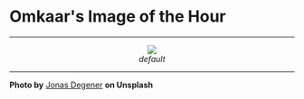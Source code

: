 # Omkaar's Image of the Hour

---

<div align="center">

<a href="https://unsplash.com/photos/a-black-sand-beach-meets-the-ocean-and-mountains-JIvq1eW9jUg">
  <img src="https://images.unsplash.com/photo-1750688650387-48fbdc7399b3?crop=entropy&cs=tinysrgb&fit=max&fm=jpg&ixid=M3w3NjA2Nzh8MHwxfHJhbmRvbXx8fHx8fHx8fDE3NTE4MzkyMDB8&ixlib=rb-4.1.0&q=80&w=1080" style="max-width:100%; height:auto;">
</a>

<br>
<i>default</i>

</div>

---

**Photo by** [Jonas Degener](https://unsplash.com/@jonasdegener) **on Unsplash**
